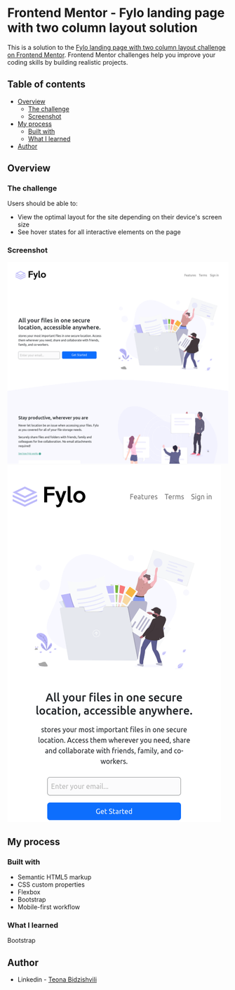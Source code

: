 # Frontend Mentor - Fylo landing page with two column layout solution

This is a solution to the [Fylo landing page with two column layout challenge on Frontend Mentor](https://www.frontendmentor.io/challenges/fylo-landing-page-with-two-column-layout-5ca5ef041e82137ec91a50f5). Frontend Mentor challenges help you improve your coding skills by building realistic projects. 

## Table of contents

- [Overview](#overview)
  - [The challenge](#the-challenge)
  - [Screenshot](#screenshot)
- [My process](#my-process)
  - [Built with](#built-with)
  - [What I learned](#what-i-learned)
- [Author](#author)

## Overview

### The challenge

Users should be able to:

- View the optimal layout for the site depending on their device's screen size
- See hover states for all interactive elements on the page

### Screenshot

![](./images/screenshot1.png)
![](./images/screenshot2.png)

## My process

### Built with

- Semantic HTML5 markup
- CSS custom properties
- Flexbox
- Bootstrap
- Mobile-first workflow

### What I learned

Bootstrap 


## Author

- Linkedin - [Teona Bidzishvili](https://www.linkedin.com/in/teona-bidzishvili/)


